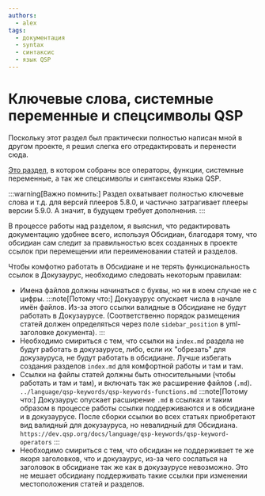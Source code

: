 ```yaml
---
authors:
  - alex
tags:
  - документация
  - syntax
  - синтаксис
  - язык QSP
---
```

# Ключевые слова, системные переменные и спецсимволы QSP

Поскольку этот раздел был практически полностью написан мной в другом проекте, я решил слегка его отредактировать и перенести сюда.

[Это раздел](../../../../docs/language/qsp-keywords/), в котором собраны все операторы, функции, системные переменные, а так же спецсимволы и синтаксемы языка QSP.

:::warning[Важно помнить:]
Раздел охватывает полностью ключевые слова и т.д. для версий плееров 5.8.0, и частично затрагивает плееры версии 5.9.0. А значит, в будущем требует дополнения.
:::

В процессе работы над разделом, я выяснил, что редактировать документацию удобнее всего, используя Обсидиан, благодаря тому, что обсидиан сам следит за правильностью всех созданных в проекте ссылок при перемещении или переименовании статей и разделов.

Чтобы комфотно работать в Обсидиане и не терять функциональность ссылок в Докузаурус, необходимо следовать некоторым правилам:

- Имена файлов должны начинаться с буквы, но ни в коем случае не с цифры.
    :::note[Потому что:]
    Докузаурус опускает числа в начале имён файлов. Из-за этого ссылки валидные в Обсидиане не будут работать в Докузаурусе. (Соответственно порядок размещения статей должен определяться через поле `sidebar_position` в yml-заголовке документа).
    :::
- Необходимо смириться с тем, что ссылки на `index.md` раздела не будут работать в докузаурусе, либо, если их "обрезать" для докузауруса, не будут работать в обсидиане. Лучше избегать создания разделов `index.md` для комфортной работы и там и там.
- Ссылки на файлы статей должны быть относительными (чтобы работать и там и там), и включать так же расширение файлов (`.md`).
    `../language/qsp-keywords/qsp-keywords-functions.md`
    :::note[Потому что:]
    Докузаурус опускает расширение `.md` в ссылках и таким образом в процессе работы ссылки поддерживаются и в обсидиане и в докузаурусе. После сборки ссылки во всех статьях приобретают вид валидный для докузауруса, но невалидный для Обсидиана.
    `https://dev.qsp.org/docs/language/qsp-keywords/qsp-keyword-operators`
    :::
- Необходимо смириться с тем, что обсидиан не поддерживает те же якоря заголовков, что и докузаурус, из-за чего сослаться на заголовок в обсидиане так же как в докузаурусе невозможно. Это не мешает обсидиану поддерживать такие ссылки при изменении местоположения статей и разделов.
